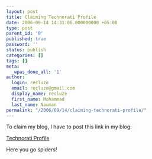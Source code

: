```yaml
---
layout: post
title: Claiming Technorati Profile
date: 2006-09-14 14:31:06.000000000 +05:00
type: post
parent_id: '0'
published: true
password: ''
status: publish
categories: []
tags: []
meta:
  _wpas_done_all: '1'
author:
  login: recluze
  email: recluze@gmail.com
  display_name: recluze
  first_name: Mohammad
  last_name: Nauman
permalink: "/2006/09/14/claiming-technorati-profile/"
---
```

To claim my blog, I have to post this link in my blog:

[Technorati Profile](http://www.technorati.com/claim/abtbrfxbvr)

Here you go spiders!

